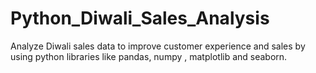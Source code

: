 # Python_Diwali_Sales_Analysis
Analyze Diwali sales data to improve customer experience and sales by using python libraries like pandas, numpy , matplotlib and seaborn.
